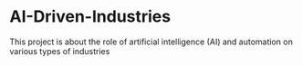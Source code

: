 # AI-Driven-Industries
This project is about the role of artificial intelligence (AI) and automation on various types of industries
